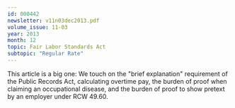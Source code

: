 ```yaml
---
id: 000442
newsletter: v11n03dec2013.pdf
volume_issue: 11-03
year: 2013
month: 12
topic: Fair Labor Standards Act
subtopic: "Regular Rate"
---
```


This article is a big one: We touch on the "brief explanation" requirement of the Public Records Act, calculating overtime pay, the burden of proof when claiming an occupational disease, and the burden of proof to show pretext by an employer under RCW 49.60.